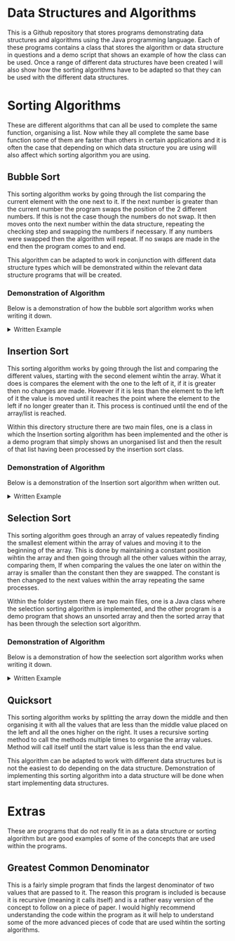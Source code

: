 # Data Structures and Algorithms
This is a Github repository that stores programs demonstrating data structures and algorithms using the Java programming language. Each of these programs contains a class that stores the algorithm or data structure in questions and a demo script that shows an example of how the class can be used. Once a range of different data structures have been created I will also show how the sorting algorithms have to be adapted so that they can be used with the different data structures.

# Sorting Algorithms
These are different algorithms that can all be used to complete the same function, organising a list. Now while they all complete the same base function some of them are faster than others in certain applications and it is often the case that depending on which data structure you are using will also affect which sorting algorithm you are using.

## Bubble Sort
This sorting algorithm works by going through the list comparing the current element with the one next to it. If the next number is greater than the current number the program swaps the position of the 2 different numbers. If this is not the case though the numbers do not swap. It then moves onto the next number within the data structure, repeating the checking step and swapping the numbers if necessary. If any numbers were swapped then the algorithm will repeat. If no swaps are made in the end then the program comes to and end.

This algorithm can be adapted to work in conjunction with different data structure types which will be demonstrated within the relevant data structure programs that will be created. 

### Demonstration of Algorithm
Below is a demonstration of how the bubble sort algorithm works when writing it down.

<details>
  <summary>Written Example</summary>

```
Array Values
22,70,40,40,64,60,60,80,55,20

1st Pass
22, 70, 40, 40, 64, 60, 60, 80, 55, 20
22, 40, 70, 40, 64, 60, 60, 80, 55, 20
22, 40, 40, 70, 64, 60, 60, 80, 55, 20
22, 40, 40, 64, 70, 60, 60, 80, 55, 20
22, 40, 40, 64, 60, 70, 60, 80, 55, 20
22, 40, 40, 64, 60, 60, 70, 80, 55, 20
22, 40, 40, 64, 60, 60, 70, 80, 55, 20
22, 40, 40, 64, 60, 60, 70, 55, 80, 20
22, 40, 40, 64, 60, 60, 70, 55, 20, 80

2nd Pass
22, 40, 40, 64, 60, 60, 70, 55, 20, 80
22, 40, 40, 64, 60, 60, 70, 55, 20, 80
22, 40, 40, 64, 60, 60, 70, 55, 20, 80
22, 40, 40, 60, 64, 60, 70, 55, 20, 80
22, 40, 40, 60, 60, 64, 70, 55, 20, 80
22, 40, 40, 60, 60, 64, 70, 55, 20, 80
22, 40, 40, 60, 60, 64, 55, 70, 20, 80
22, 40, 40, 60, 60, 64, 55, 20, 70, 80
22, 40, 40, 60, 60, 64, 55, 20, 70, 80

3rd Pass
22, 40, 40, 60, 60, 64, 55, 20, 70, 80
22, 40, 40, 60, 60, 64, 55, 20, 70, 80
22, 40, 40, 60, 60, 64, 55, 20, 70, 80
22, 40, 40, 60, 60, 64, 55, 20, 70, 80
22, 40, 40, 60, 60, 64, 55, 20, 70, 80
22, 40, 40, 60, 60, 55, 64, 20, 70, 80
22, 40, 40, 60, 60, 55, 20, 64, 70, 80
22, 40, 40, 60, 60, 55, 20, 64, 70, 80
22, 40, 40, 60, 60, 55, 20, 64, 70, 80

4th Pass
22, 40, 40, 60, 60, 55, 20, 64, 70, 80
22, 40, 40, 60, 60, 55, 20, 64, 70, 80
22, 40, 40, 60, 60, 55, 20, 64, 70, 80
22, 40, 40, 60, 60, 55, 20, 64, 70, 80
22, 40, 40, 60, 60, 55, 20, 64, 70, 80
22, 40, 40, 60, 55, 60, 20, 64, 70, 80
22, 40, 40, 60, 55, 20, 60, 64, 70, 80
22, 40, 40, 60, 55, 20, 60, 64, 70, 80
22, 40, 40, 60, 55, 20, 60, 64, 70, 80
22, 40, 40, 60, 55, 20, 60, 64, 70, 80

5th Pass
22, 40, 40, 60, 55, 20, 60, 64, 70, 80
22, 40, 40, 60, 55, 20, 60, 64, 70, 80
22, 40, 40, 60, 55, 20, 60, 64, 70, 80
22, 40, 40, 60, 55, 20, 60, 64, 70, 80
22, 40, 40, 55, 60, 20, 60, 64, 70, 80
22, 40, 40, 55, 20, 60, 60, 64, 70, 80
22, 40, 40, 55, 20, 60, 60, 64, 70, 80
22, 40, 40, 55, 20, 60, 60, 64, 70, 80
22, 40, 40, 55, 20, 60, 60, 64, 70, 80
22, 40, 40, 55, 20, 60, 60, 64, 70, 80

6th Pass
22, 40, 40, 55, 20, 60, 60, 64, 70, 80
22, 40, 40, 55, 20, 60, 60, 64, 70, 80
22, 40, 40, 55, 20, 60, 60, 64, 70, 80
22, 40, 40, 55, 20, 60, 60, 64, 70, 80
22, 40, 40, 20, 55, 60, 60, 64, 70, 80
22, 40, 40, 20, 55, 60, 60, 64, 70, 80
22, 40, 40, 20, 55, 60, 60, 64, 70, 80
22, 40, 40, 20, 55, 60, 60, 64, 70, 80
22, 40, 40, 20, 55, 60, 60, 64, 70, 80
22, 40, 40, 20, 55, 60, 60, 64, 70, 80

7th Pass
22, 40, 40, 20, 55, 60, 60, 64, 70, 80
22, 40, 40, 20, 55, 60, 60, 64, 70, 80
22, 40, 40, 20, 55, 60, 60, 64, 70, 80
22, 40, 20, 40, 55, 60, 60, 64, 70, 80
22, 40, 20, 40, 55, 60, 60, 64, 70, 80
22, 40, 20, 40, 55, 60, 60, 64, 70, 80
22, 40, 20, 40, 55, 60, 60, 64, 70, 80
22, 40, 20, 40, 55, 60, 60, 64, 70, 80
22, 40, 20, 40, 55, 60, 60, 64, 70, 80
22, 40, 20, 40, 55, 60, 60, 64, 70, 80

8th Pass
22, 40, 20, 40, 55, 60, 60, 64, 70, 80
22, 40, 20, 40, 55, 60, 60, 64, 70, 80
22, 20, 40, 40, 55, 60, 60, 64, 70, 80
22, 20, 40, 40, 55, 60, 60, 64, 70, 80
22, 20, 40, 40, 55, 60, 60, 64, 70, 80
22, 20, 40, 40, 55, 60, 60, 64, 70, 80
22, 20, 40, 40, 55, 60, 60, 64, 70, 80
22, 20, 40, 40, 55, 60, 60, 64, 70, 80
22, 20, 40, 40, 55, 60, 60, 64, 70, 80
22, 20, 40, 40, 55, 60, 60, 64, 70, 80

9th Pass
22, 20, 40, 40, 55, 60, 60, 64, 70, 80
20, 22, 40, 40, 55, 60, 60, 64, 70, 80
20, 22, 40, 40, 55, 60, 60, 64, 70, 80
20, 22, 40, 40, 55, 60, 60, 64, 70, 80
20, 22, 40, 40, 55, 60, 60, 64, 70, 80
20, 22, 40, 40, 55, 60, 60, 64, 70, 80
20, 22, 40, 40, 55, 60, 60, 64, 70, 80
20, 22, 40, 40, 55, 60, 60, 64, 70, 80
20, 22, 40, 40, 55, 60, 60, 64, 70, 80
20, 22, 40, 40, 55, 60, 60, 64, 70, 80

Final Result
20, 22, 40, 40, 55, 60, 60, 64, 70, 80
```

</details>

## Insertion Sort
This sorting algorithm works by going through the list and comparing the different values, starting with the second element wihtin the array. What it does is compares the element with the one to the left of it, if it is greater then no changes are made. However if it is less than the element to the left of it the value is moved until it reaches the point where the element to the left if no longer greater than it. This process is continued until the end of the array/list is reached.

Within this directory structure there are two main files, one is a class in which the Insertion sorting algorithm has been implemented and the other is a demo program that simply shows an unorganised list and then the result of that list having been processed by the insertion sort class. 

### Demonstration of Algorithm
Below is a demonstration of the Insertion sort algorithm when written out.

<details>
  <summary>Written Example</summary>

```
Array Values
22, 70, 40, 40, 64, 60, 60, 80, 55, 20

1st Pass
22, 70, 40, 40, 64, 60, 60, 80, 55, 20
Is 22 < 70? Yes, no swap made.

2nd Pass
22, 70, 40, 40, 64, 60, 60, 80, 55, 20
Is 70 < 40? No, swap made.
Is 22 < 40? Yes, no swap made.
22, 40, 70, 40, 64, 60, 60, 80, 55, 20

3rd Pass
22, 40, 70, 40, 64, 60, 60, 80, 55, 20
Is 70 < 40? No, swap made.
Is 40 < 40? No, swap made.
Is 22 < 40? Yes, no swap made.
22, 40, 40, 70, 64, 60, 60, 80, 55, 20

4th Pass
22, 40, 40, 70, 64, 60, 60, 80, 55, 20
Is 70 < 64? No, swap made.
Is 40 < 64? Yes, no swap made.
22, 40, 40, 64, 70, 60, 60, 80, 55, 20

5th Pass
22, 40, 40, 64, 70, 60, 60, 80, 55, 20
Is 70 < 60? No, swap made.
Is 64 < 60? No, swap made.
Is 40 < 60? Yes, no swap made.
22, 40, 40, 60, 64, 70, 60, 80, 55, 20

6th Pass
22, 40, 40, 60, 64, 70, 60, 80, 55, 20
Is 70 < 60? No, swap made.
Is 64 < 60? No, swap made.
Is 60 < 60? No, swap made.
Is 40 < 60? Yes, no swap made.
22, 40, 40, 60, 60, 64, 70, 80, 55, 20

7th Pass
22, 40, 40, 60, 60, 64, 70, 80, 55, 20
Is 70 < 80? Yes, no swap made.
22, 40, 40, 60, 60, 64, 70, 80, 55, 20

8th Pass
22, 40, 40, 60, 60, 64, 70, 80, 55, 20
Is 80 < 55? No, swap made.
Is 70 < 55? No, swap made.
Is 64 < 55? No, swap made.
Is 60 < 55? No, swap made.
Is 60 < 55? No, swap made.
Is 40 < 55? Yes, no swap made.
22, 40, 40, 55, 60, 60, 64, 70, 80, 20

9th Pass
22, 40, 40, 55, 60, 60, 64, 70, 80, 20
Is 80 < 20? No, swap made.
Is 70 < 20? No, swap made.
Is 64 < 20? No, swap made.
Is 60 < 20? No, swap made.
Is 60 < 20? No, swap made.
Is 55 < 20? No, swap made.
Is 40 < 20? No, swap made.
Is 40 < 20? No, swap made.
Is 22 < 20? No, swap made.
End List, swap beginning.
20, 22, 40, 40, 55, 60, 60, 64, 70, 80
```

</details>

## Selection Sort
This sorting algorithm goes through an array of values repeatedly finding the smallest element within the array of values and moving it to the beginning of the array. This is done by maintaining a constant position wihtin the array and then going through all the other values within the array, comparing them, If when comparing the values the one later on within the array is smaller than the constant then they are swapped. The constant is then changed to the next values within the array repeating the same processes. 

Within the folder system there are two main files, one is a Java class where the selection sorting algorithm is implemented, and the other program is a demo program that shows an unsorted array and then the sorted array that has been through the selection sort algorithm. 

### Demonstration of Algorithm
Below is a demonstration of how the seelection sort algorithm works when writing it down.

<details>
  <summary>Written Example</summary>

  ```
Array Vlues
22, 70, 40, 40, 64, 60, 60, 80, 55, 20

1st Pass
22, 70, 40, 40, 64, 60, 60, 80, 55, 20
20, 70, 40, 40, 64, 60, 60, 80, 55, 22

2nd Pass
20, 70, 40, 40, 64, 60, 60, 80, 55, 22
20, 22, 40, 40, 64, 60, 60, 80, 55, 70

3rd Pass
20, 22, 40, 40, 64, 60, 60, 80, 55, 70

4th Pass
20, 22, 40, 40, 64, 60, 60, 80, 55, 70

5th Pass
20, 22, 40, 40, 64, 60, 60, 80, 55, 70
20, 22, 40, 40, 60, 64, 60, 80, 55, 70
20, 22, 40, 40, 55, 64, 60, 80, 60, 70

6th Pass
20, 22, 40, 40, 55, 64, 60, 80, 60, 70
20, 22, 40, 40, 55, 60, 64, 80, 60, 70

7th Pass
20, 22, 40, 40, 55, 60, 64, 80, 60, 70
20, 22, 40, 40, 55, 60, 60, 80, 64, 70

8th Pass
20, 22, 40, 40, 55, 60, 60, 80, 64, 70
20, 22, 40, 40, 55, 60, 60, 64, 80, 70

9th Pass
20, 22, 40, 40, 55, 60, 60, 64, 80, 70
20, 22, 40, 40, 55, 60, 60, 64, 70, 80
```

</details>

## Quicksort
This sorting algorithm works by splitting the array down the middle and then organising it with all the values that are less than the middle value placed on the left and all the ones higher on the right. It uses a recursive sorting method to call the methods multiple times to organise the array values. Method will call itself until the start value is less than the end value. 

This algorithm can be adapted to work with different data structures but is not the easiest to do depending on the data structure. Demonstration of implementing this sorting algorithm into a data structure will be done when start implementing data structures.

# Extras
These are programs that do not really fit in as a data structure or sorting algorithm but are good examples of some of the concepts that are used within the programs.

## Greatest Common Denominator 
This is a fairly simple program that finds the largest denominator of two values that are passed to it. The reason this program is included is because it is recursive (meaning it calls itself) and is a rather easy version of the concept to follow on a piece of paper. I would highly recommend understanding the code within the program as it will help to understand some of the more advanced pieces of code that are used wihtin the sorting algorithms.